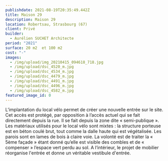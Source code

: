 ```yaml
---
publishdate: 2021-08-19T20:35:49.442Z
title: Maison 29
description: Maison 29
location: Robertsau, Strasbourg (67)
client: Privé
builder:
  - Aurélien SUCHET Architecte
period: "2021"
surface: 20 m2  et 100 m2
cost: "-"
images:
  - /img/upload/img_20210415_094618_718.jpg
  - /img/upload/dsc_4520_m.jpg
  - /img/upload/dsc_4534_m.jpg
  - /img/upload/dsc_4479_m.jpg
  - /img/upload/dsc_4491_m.jpg
  - /img/upload/dsc_4496_m.jpg
  - /img/upload/dsc_4582_m.jpg
featured_image_id: 0
---
```

L’implantation du local vélo permet de créer une nouvelle entrée sur le site. Cet accès est protégé, par opposition à l’accès actuel qui se fait directement depuis la rue. Il se fait depuis la zone dite « semi-publique ». Les matériaux utilisés pour le local vélo sont mixtes : la structure porteuse est en béton coulé brut, tout comme la dalle haute qui est végétalisée. Les parois sont en lames de bois à claire voie. La volonté est de traiter la  « 5ème façade » étant donné qu’elle est visible des combles et de « compenser » l’espace vert perdu au sol. A l’intérieur, le projet de mobilier réorganise l'entrée et donne un véritable vestibule d'entrée.